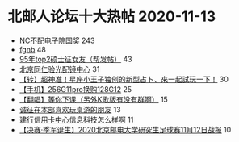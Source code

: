 # 北邮人论坛十大热帖 2020-11-13

- [NC不配电子院国奖](https://bbs.byr.cn/article/Picture/3269076) 243
- [fgnb](https://bbs.byr.cn/article/Dota/958317) 48
- [95年top2硕士征女友（帮发帖）](https://bbs.byr.cn/article/Friends/1977173) 43
- [北京同仁验光配镜中心](https://bbs.byr.cn/article/Talking/6240851) 31
- [【转】超神准！星座小王子独创的新型占卜、來一起試玩一下！](https://bbs.byr.cn/article/Constellations/326533) 30
- [【手机】256G11pro换购128G12](https://bbs.byr.cn/article/DigiLife/315376) 25
- [【翻唱】等你下课（另外K歌版有没有群啊）](https://bbs.byr.cn/article/KaraOK/109058) 15
- [诚征在本部喜欢玩桌游的朋友](https://bbs.byr.cn/article/BoardGame/56363) 13
- [建行信用卡中心信息科技怎么样啊](https://bbs.byr.cn/article/Job/2112342) 11
- [【决赛·季军诞生】2020北京邮电大学研究生足球赛11月12日战报](https://bbs.byr.cn/article/Football/810048142) 10


